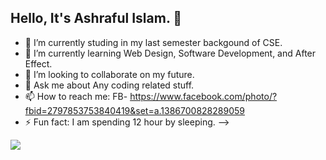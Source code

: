 ## Hello, It's Ashraful Islam. 👋

- 🔭 I’m currently studing in my last semester backgound of CSE.
- 🌱 I’m currently learning Web Design, Software Development, and After Effect.
- 👯 I’m looking to collaborate on my future.
- 💬 Ask me about Any coding related stuff.
- 📫 How to reach me: FB- https://www.facebook.com/photo/?fbid=2797853753840419&set=a.1386700828289059
- ⚡ Fun fact: I am spending 12 hour by sleeping.
-->


<img src = "https://github-readme-stats.vercel.app/api?username=Ashraful093&&show_icons=true&title_color=blue&icon_color=red&text_color=blue&bg_color=sky">
